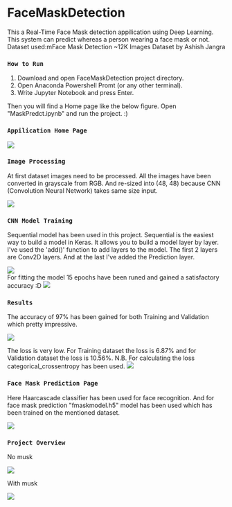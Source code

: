 # FaceMaskDetection

This a Real-Time Face Mask detection appilication using Deep Learning. 
This system can predict whereas a person wearing a face mask or not. 
Dataset used:mFace Mask Detection ~12K Images Dataset by Ashish Jangra

### `How to Run`

1. Download and open FaceMaskDetection project directory.
2. Open Anaconda Powershell Promt (or any other terminal).
3. Write Jupyter Notebook and press Enter.

Then you will find a Home page like the below figure. Open "MaskPredct.ipynb" and run the project. :) 

### `Appilication Home Page`

<img src="gitimg\homepage.png" />

<br>

### `Image Processing`

At first dataset images need to be processed. All the images have been converted in grayscale from RGB.
And re-sized into (48, 48) because CNN (Convolution Neural Network) takes same size input.

<img src="gitimg\imgpro.jpg" />

<br>

### `CNN Model Training`

Sequential model has been used in this project. Sequential is the easiest way to build a model in Keras. It allows you to build a model layer by layer. I've used the 'add()' function to add layers to the model. The first 2 layers are Conv2D layers. And at the last I've added the Prediction layer.

<img src="gitimg\model.jpg" />
<br>
For fitting the model 15 epochs have been runed and gained a satisfactory accuracy :D
<img src="gitimg\modelfit.jpg" />
<br>

### `Results`

The accuracy of 97% has been gained for both Training and Validation which pretty impressive.

<img src="gitimg\acc.png" />

<br>

The loss is very low. For Training dataset the loss is 6.87% and for Validation dataset the loss is 10.56%.
N.B. For calculating the loss categorical_crossentropy has been used.
<img src="gitimg\loss.png" />
<br>

### `Face Mask Prediction Page`

Here Haarcascade classifier has been used for face recognition. And for face mask prediction "fmaskmodel.h5" model has been used which has been trained on the mentioned dataset.

<img src="gitimg\maskpredict.png" />

<br>


### `Project Overview`

No musk

<img src="gitimg\nomask.png" />

With musk

<img src="gitimg\withmask.png" />